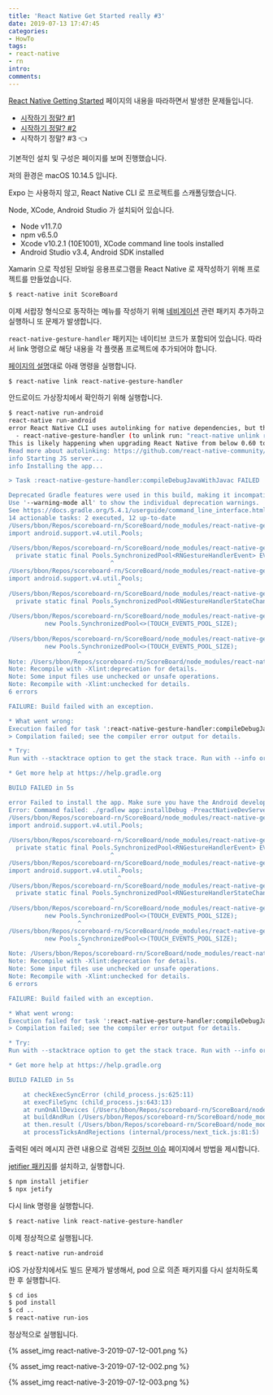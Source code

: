 ```yaml
---
title: 'React Native Get Started really #3'
date: 2019-07-13 17:47:45
categories:
- HowTo
tags:
- react-native
- rn
intro:
comments:
---
```


[React Native Getting Started](https://facebook.github.io/react-native/docs/getting-started) 페이지의 내용을 따라하면서 발생한 문제들입니다.

-   [시작하기 정말? #1](/2019/07/13/React-Native-Get-Started-really-1/)
-   [시작하기 정말? #2](/2019/07/13/React-Native-Get-Started-really-2/)
-   시작하기 정말? #3 👈

기본적인 설치 및 구성은 페이지를 보며 진행했습니다.

저의 환경은 macOS 10.14.5 입니다.

Expo 는 사용하지 않고, React Native CLI 로 프로젝트를 스캐폴딩했습니다.

Node, XCode, Android Studio 가 설치되어 있습니다.

-   Node v11.7.0
-   npm v6.5.0
-   Xcode v10.2.1 (10E1001), XCode command line tools installed
-   Android Studio v3.4, Android SDK installed

Xamarin 으로 작성된 모바일 응용프로그램을 React Native 로 재작성하기 위해 프로젝트를 만들었습니다.

```bash
$ react-native init ScoreBoard
```

이제 서랍장 형식으로 동작하는 메뉴를 작성하기 위해 [네비게이션](https://facebook.github.io/react-native/docs/navigation) 관련 패키지 추가하고 실행하니 또 문제가 발생합니다.

`react-native-gesture-handler` 패키지는 네이티브 코드가 포함되어 있습니다.
따라서 link 명령으로 해당 내용을 각 플랫폼 프로젝트에 추가되어야 합니다.

[페이지의 설명](https://facebook.github.io/react-native/docs/navigation)대로 아래 명령을 실행합니다.

```bash
$ react-native link react-native-gesture-handler
```

안드로이드 가상장치에서 확인하기 위해 실행합니다.

```bash
$ react-native run-android
react-native run-android
error React Native CLI uses autolinking for native dependencies, but the following modules are linked manually:
  - react-native-gesture-handler (to unlink run: "react-native unlink react-native-gesture-handler")
This is likely happening when upgrading React Native from below 0.60 to 0.60 or above. Going forward, you can unlink this dependency via "react-native unlink <dependency>" and it will be included in your app automatically. If a library isn't compatible with autolinking, disregard this message and notify the library maintainers.
Read more about autolinking: https://github.com/react-native-community/cli/blob/master/docs/autolinking.md
info Starting JS server...
info Installing the app...

> Task :react-native-gesture-handler:compileDebugJavaWithJavac FAILED

Deprecated Gradle features were used in this build, making it incompatible with Gradle 6.0.
Use '--warning-mode all' to show the individual deprecation warnings.
See https://docs.gradle.org/5.4.1/userguide/command_line_interface.html#sec:command_line_warnings
14 actionable tasks: 2 executed, 12 up-to-date
/Users/bbon/Repos/scoreboard-rn/ScoreBoard/node_modules/react-native-gesture-handler/android/src/main/java/com/swmansion/gesturehandler/react/RNGestureHandlerEvent.java:3: error: package android.support.v4.util does not exist
import android.support.v4.util.Pools;
                              ^
/Users/bbon/Repos/scoreboard-rn/ScoreBoard/node_modules/react-native-gesture-handler/android/src/main/java/com/swmansion/gesturehandler/react/RNGestureHandlerEvent.java:19: error: package Pools does not exist
  private static final Pools.SynchronizedPool<RNGestureHandlerEvent> EVENTS_POOL =
                            ^
/Users/bbon/Repos/scoreboard-rn/ScoreBoard/node_modules/react-native-gesture-handler/android/src/main/java/com/swmansion/gesturehandler/react/RNGestureHandlerStateChangeEvent.java:3: error: package android.support.v4.util does not exist
import android.support.v4.util.Pools;
                              ^
/Users/bbon/Repos/scoreboard-rn/ScoreBoard/node_modules/react-native-gesture-handler/android/src/main/java/com/swmansion/gesturehandler/react/RNGestureHandlerStateChangeEvent.java:19: error: package Pools does not exist
  private static final Pools.SynchronizedPool<RNGestureHandlerStateChangeEvent> EVENTS_POOL =
                            ^
/Users/bbon/Repos/scoreboard-rn/ScoreBoard/node_modules/react-native-gesture-handler/android/src/main/java/com/swmansion/gesturehandler/react/RNGestureHandlerEvent.java:20: error: package Pools does not exist
          new Pools.SynchronizedPool<>(TOUCH_EVENTS_POOL_SIZE);
                   ^
/Users/bbon/Repos/scoreboard-rn/ScoreBoard/node_modules/react-native-gesture-handler/android/src/main/java/com/swmansion/gesturehandler/react/RNGestureHandlerStateChangeEvent.java:20: error: package Pools does not exist
          new Pools.SynchronizedPool<>(TOUCH_EVENTS_POOL_SIZE);
                   ^
Note: /Users/bbon/Repos/scoreboard-rn/ScoreBoard/node_modules/react-native-gesture-handler/android/src/main/java/com/swmansion/gesturehandler/react/RNGestureHandlerButtonViewManager.java uses or overrides a deprecated API.
Note: Recompile with -Xlint:deprecation for details.
Note: Some input files use unchecked or unsafe operations.
Note: Recompile with -Xlint:unchecked for details.
6 errors

FAILURE: Build failed with an exception.

* What went wrong:
Execution failed for task ':react-native-gesture-handler:compileDebugJavaWithJavac'.
> Compilation failed; see the compiler error output for details.

* Try:
Run with --stacktrace option to get the stack trace. Run with --info or --debug option to get more log output. Run with --scan to get full insights.

* Get more help at https://help.gradle.org

BUILD FAILED in 5s

error Failed to install the app. Make sure you have the Android development environment set up: https://facebook.github.io/react-native/docs/getting-started.html#android-development-environment. Run CLI with --verbose flag for more details.
Error: Command failed: ./gradlew app:installDebug -PreactNativeDevServerPort=8081
/Users/bbon/Repos/scoreboard-rn/ScoreBoard/node_modules/react-native-gesture-handler/android/src/main/java/com/swmansion/gesturehandler/react/RNGestureHandlerEvent.java:3: error: package android.support.v4.util does not exist
import android.support.v4.util.Pools;
                              ^
/Users/bbon/Repos/scoreboard-rn/ScoreBoard/node_modules/react-native-gesture-handler/android/src/main/java/com/swmansion/gesturehandler/react/RNGestureHandlerEvent.java:19: error: package Pools does not exist
  private static final Pools.SynchronizedPool<RNGestureHandlerEvent> EVENTS_POOL =
                            ^
/Users/bbon/Repos/scoreboard-rn/ScoreBoard/node_modules/react-native-gesture-handler/android/src/main/java/com/swmansion/gesturehandler/react/RNGestureHandlerStateChangeEvent.java:3: error: package android.support.v4.util does not exist
import android.support.v4.util.Pools;
                              ^
/Users/bbon/Repos/scoreboard-rn/ScoreBoard/node_modules/react-native-gesture-handler/android/src/main/java/com/swmansion/gesturehandler/react/RNGestureHandlerStateChangeEvent.java:19: error: package Pools does not exist
  private static final Pools.SynchronizedPool<RNGestureHandlerStateChangeEvent> EVENTS_POOL =
                            ^
/Users/bbon/Repos/scoreboard-rn/ScoreBoard/node_modules/react-native-gesture-handler/android/src/main/java/com/swmansion/gesturehandler/react/RNGestureHandlerEvent.java:20: error: package Pools does not exist
          new Pools.SynchronizedPool<>(TOUCH_EVENTS_POOL_SIZE);
                   ^
/Users/bbon/Repos/scoreboard-rn/ScoreBoard/node_modules/react-native-gesture-handler/android/src/main/java/com/swmansion/gesturehandler/react/RNGestureHandlerStateChangeEvent.java:20: error: package Pools does not exist
          new Pools.SynchronizedPool<>(TOUCH_EVENTS_POOL_SIZE);
                   ^
Note: /Users/bbon/Repos/scoreboard-rn/ScoreBoard/node_modules/react-native-gesture-handler/android/src/main/java/com/swmansion/gesturehandler/react/RNGestureHandlerButtonViewManager.java uses or overrides a deprecated API.
Note: Recompile with -Xlint:deprecation for details.
Note: Some input files use unchecked or unsafe operations.
Note: Recompile with -Xlint:unchecked for details.
6 errors

FAILURE: Build failed with an exception.

* What went wrong:
Execution failed for task ':react-native-gesture-handler:compileDebugJavaWithJavac'.
> Compilation failed; see the compiler error output for details.

* Try:
Run with --stacktrace option to get the stack trace. Run with --info or --debug option to get more log output. Run with --scan to get full insights.

* Get more help at https://help.gradle.org

BUILD FAILED in 5s

    at checkExecSyncError (child_process.js:625:11)
    at execFileSync (child_process.js:643:13)
    at runOnAllDevices (/Users/bbon/Repos/scoreboard-rn/ScoreBoard/node_modules/@react-native-community/cli-platform-android/build/commands/runAndroid/runOnAllDevices.js:75:39)
    at buildAndRun (/Users/bbon/Repos/scoreboard-rn/ScoreBoard/node_modules/@react-native-community/cli-platform-android/build/commands/runAndroid/index.js:137:41)
    at then.result (/Users/bbon/Repos/scoreboard-rn/ScoreBoard/node_modules/@react-native-community/cli-platform-android/build/commands/runAndroid/index.js:103:12)
    at processTicksAndRejections (internal/process/next_tick.js:81:5)
```

출력된 에러 메시지 관련 내용으로 검색된 [깃허브 이슈](https://github.com/kmagiera/react-native-gesture-handler/issues/510) 페이지에서 방법을 제시합니다.

[jetifier 패키지](https://www.npmjs.com/package/jetifier)를 설치하고, 실행합니다.

```bash
$ npm install jetifier
$ npx jetify
```

다시 link 명령을 실행합니다.

```bash
$ react-native link react-native-gesture-handler
```

이제 정상적으로 실행됩니다.

```bash
$ react-native run-android
```

iOS 가상장치에서도 빌드 문제가 발생해서, pod 으로 의존 패키지를 다시 설치하도록 한 후 실행합니다.

```bash
$ cd ios
$ pod install
$ cd ..
$ react-native run-ios
```

정상적으로 실행됩니다.

{% asset_img react-native-3-2019-07-12-001.png %}

{% asset_img react-native-3-2019-07-12-002.png %}

{% asset_img react-native-3-2019-07-12-003.png %}
